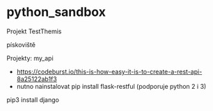 # python_sandbox

Projekt TestThemis

pískoviště



Projekty:
my_api
- https://codeburst.io/this-is-how-easy-it-is-to-create-a-rest-api-8a25122ab1f3
- nutno nainstalovat pip install flask-restful (podporuje python 2 i 3)

pip3 install django

